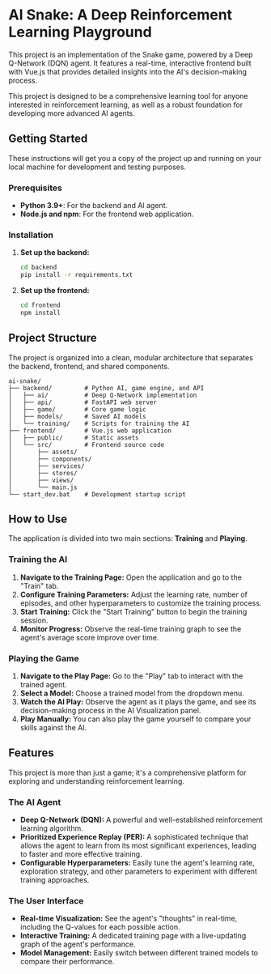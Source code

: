 # AI Snake: A Deep Reinforcement Learning Playground

This project is an implementation of the Snake game, powered by a Deep Q-Network (DQN) agent. It features a real-time, interactive frontend built with Vue.js that provides detailed insights into the AI's decision-making process.

This project is designed to be a comprehensive learning tool for anyone interested in reinforcement learning, as well as a robust foundation for developing more advanced AI agents.

## Getting Started

These instructions will get you a copy of the project up and running on your local machine for development and testing purposes.

### Prerequisites

*   **Python 3.9+**: For the backend and AI agent.
*   **Node.js and npm**: For the frontend web application.

### Installation

1.  **Set up the backend:**
    ```bash
    cd backend
    pip install -r requirements.txt
    ```

2.  **Set up the frontend:**
    ```bash
    cd frontend
    npm install
    ```

## Project Structure

The project is organized into a clean, modular architecture that separates the backend, frontend, and shared components.

```
ai-snake/
├── backend/         # Python AI, game engine, and API
│   ├── ai/          # Deep Q-Network implementation
│   ├── api/         # FastAPI web server
│   ├── game/        # Core game logic
│   ├── models/      # Saved AI models
│   └── training/    # Scripts for training the AI
├── frontend/        # Vue.js web application
│   ├── public/      # Static assets
│   └── src/         # Frontend source code
│       ├── assets/
│       ├── components/
│       ├── services/
│       ├── stores/
│       ├── views/
│       └── main.js
└── start_dev.bat    # Development startup script
```

## How to Use

The application is divided into two main sections: **Training** and **Playing**.

### Training the AI

1.  **Navigate to the Training Page:** Open the application and go to the "Train" tab.
2.  **Configure Training Parameters:** Adjust the learning rate, number of episodes, and other hyperparameters to customize the training process.
3.  **Start Training:** Click the "Start Training" button to begin the training session.
4.  **Monitor Progress:** Observe the real-time training graph to see the agent's average score improve over time.

### Playing the Game

1.  **Navigate to the Play Page:** Go to the "Play" tab to interact with the trained agent.
2.  **Select a Model:** Choose a trained model from the dropdown menu.
3.  **Watch the AI Play:** Observe the agent as it plays the game, and see its decision-making process in the AI Visualization panel.
4.  **Play Manually:** You can also play the game yourself to compare your skills against the AI.

##  Features

This project is more than just a game; it's a comprehensive platform for exploring and understanding reinforcement learning.

### The AI Agent

*   **Deep Q-Network (DQN):** A powerful and well-established reinforcement learning algorithm.
*   **Prioritized Experience Replay (PER):** A sophisticated technique that allows the agent to learn from its most significant experiences, leading to faster and more effective training.
*   **Configurable Hyperparameters:** Easily tune the agent's learning rate, exploration strategy, and other parameters to experiment with different training approaches.

### The User Interface

*   **Real-time Visualization:** See the agent's "thoughts" in real-time, including the Q-values for each possible action.
*   **Interactive Training:** A dedicated training page with a live-updating graph of the agent's performance.
*   **Model Management:** Easily switch between different trained models to compare their performance.